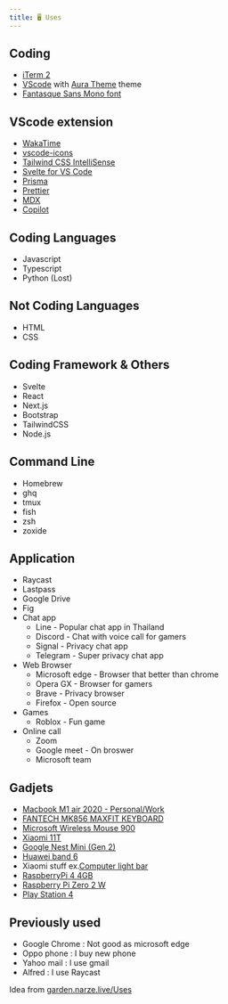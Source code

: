 ```yaml
---
title: 🖥 Uses
---
```


## Coding

- [iTerm 2](https://iterm2.com/)
- [VScode](https://code.visualstudio.com/) with [Aura Theme](https://marketplace.visualstudio.com/items?itemName=DaltonMenezes.aura-theme) theme
- [Fantasque Sans Mono font](https://github.com/belluzj/fantasque-sans)

## VScode extension

- [WakaTime](https://marketplace.visualstudio.com/items?itemName=WakaTime.vscode-wakatime)
- [vscode-icons](https://marketplace.visualstudio.com/items?itemName=vscode-icons-team.vscode-icons)
- [Tailwind CSS IntelliSense](https://marketplace.visualstudio.com/items?itemName=bradlc.vscode-tailwindcss)
- [Svelte for VS Code](https://marketplace.visualstudio.com/items?itemName=svelte.svelte-vscode)
- [Prisma](https://marketplace.visualstudio.com/items?itemName=Prisma.prisma)
- [Prettier](https://marketplace.visualstudio.com/items?itemName=esbenp.prettier-vscode)
- [MDX](https://marketplace.visualstudio.com/items?itemName=silvenon.mdx)
- [Copilot](https://marketplace.visualstudio.com/items?itemName=GitHub.copilot)

## Coding Languages

- Javascript
- Typescript
- Python (Lost)

## Not Coding Languages

- HTML
- CSS

## Coding Framework & Others

- Svelte
- React
- Next.js
- Bootstrap
- TailwindCSS
- Node.js

## Command Line

- Homebrew
- ghq
- tmux
- fish
- zsh
- zoxide

## Application

- Raycast
- Lastpass
- Google Drive
- Fig
- Chat app
  - Line - Popular chat app in Thailand
  - Discord - Chat with voice call for gamers
  - Signal - Privacy chat app
  - Telegram - Super privacy chat app
- Web Browser
  - Microsoft edge - Browser that better than chrome
  - Opera GX - Browser for gamers
  - Brave - Privacy browser
  - Firefox - Open source
- Games
  - Roblox - Fun game
- Online call
  - Zoom
  - Google meet - On broswer
  - Microsoft team

## Gadjets

- [Macbook M1 air 2020 - Personal/Work](https://www.apple.com/shop/buy-mac/macbook-air/space-gray-apple-m1-chip-with-8-core-cpu-and-8-core-gpu-512gb)
- [FANTECH MK856 MAXFIT KEYBOARD](https://bit.ly/3vbduxt)
- [Microsoft Wireless Mouse 900](https://www.microsoft.com/th-th/accessories/products/mice/wireless-mouse-900?activetab=overview%3aprimaryr2)
- [Xiaomi 11T](https://www.mi.com/global/product/xiaomi-11t/)
- [Google Nest Mini (Gen 2)](https://store.google.com/us/product/google_nest_mini)
- [Huawei band 6](https://consumer.huawei.com/en/wearables/band6/)
- Xiaomi stuff ex.[Computer light bar](https://www.mi.com/global/product/mi-computer-monitor-light-bar/)
- [RaspberryPi 4 4GB](https://www.raspberrypi.com/products/raspberry-pi-4-model-b/)
- [Raspberry Pi Zero 2 W](https://www.raspberrypi.com/products/raspberry-pi-zero-2-w/)
- [Play Station 4](https://www.playstation.com/th-th/ps4/)

## Previously used

- Google Chrome : Not good as microsoft edge
- Oppo phone : I buy new phone
- Yahoo mail : I use gmail
- Alfred : I use Raycast

Idea from [garden.narze.live/Uses](https://garden.narze.live/Uses/)

